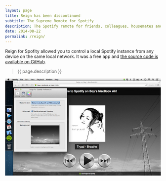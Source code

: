 ```yaml
---
layout: page 
title: Reign has been discontinued
subtitle: The Supreme Remote for Spotify
description: The Spotify remote for friends, colleagues, housemates and yourself that works in any browser.
date: 2014-08-22
permalink: /reign/
---
```


Reign for Spofity allowed you to control a local Spotify instance from any device on the same local network. It was a free app and [the source code is available on GitHub](https://www.github.com/dangercove/reign-for-spotify).

> {{ page.description }}

![Controlling Spotify from a browser through Reign](/assets/img/app/reign-themes.jpg)
